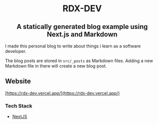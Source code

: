 <h1 align='center'>RDX-DEV</h1>
<h2 align='center'>A statically generated blog example using Next.js and Markdown</h2>

I made this personal blog to write about things i learn as a software developer.

The blog posts are stored in `src/_posts` as Markdown files. Adding a new Markdown file in there will create a new blog post.

## Website

[https://rdx-dev.vercel.app/](https://rdx-dev.vercel.app/)


### Tech Stack

- [NextJS](https://nextjs.org/)


